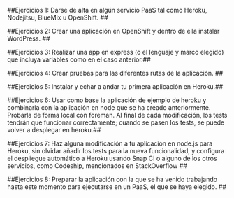 ##Ejercicios 1: Darse de alta en algún servicio PaaS tal como Heroku, Nodejitsu, BlueMix u OpenShift. ##


##Ejercicios 2: Crear una aplicación en OpenShift y dentro de ella instalar WordPress. ##


##Ejercicios 3: Realizar una app en express (o el lenguaje y marco elegido) que incluya variables como en el caso anterior.##


##Ejercicios 4: Crear pruebas para las diferentes rutas de la aplicación. ##


##Ejercicios 5: Instalar y echar a andar tu primera aplicación en Heroku.##


##Ejercicios 6: Usar como base la aplicación de ejemplo de heroku y combinarla con la aplicación en node que se ha creado anteriormente. Probarla de forma local con foreman. Al final de cada modificación, los tests tendrán que funcionar correctamente; cuando se pasen los tests, se puede volver a desplegar en heroku.##


##Ejercicios 7: Haz alguna modificación a tu aplicación en node.js para Heroku, sin olvidar añadir los tests para la nueva funcionalidad, y configura el despliegue automático a Heroku usando Snap CI o alguno de los otros servicios, como Codeship, mencionados en StackOverflow ##


##Ejercicios 8: Preparar la aplicación con la que se ha venido trabajando hasta este momento para ejecutarse en un PaaS, el que se haya elegido. ##


